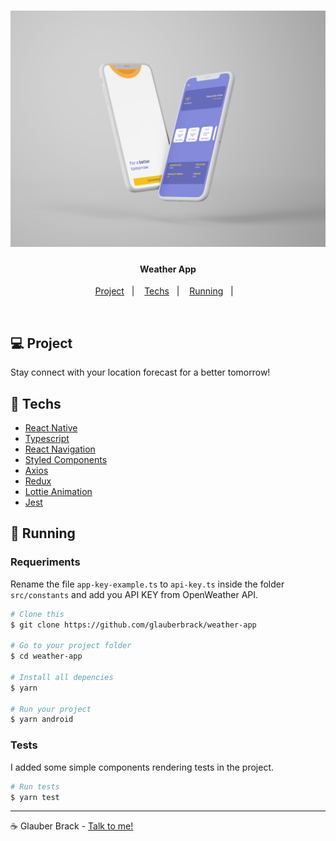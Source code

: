 
<h1 align="center">
    <img alt="weather" title="#weather" src=".github/app.png" width='720px' />
</h1>


<h4 align="center">
  Weather App
</h4>

<p align="center">
  <a href="#-project">Project</a>&nbsp;&nbsp;&nbsp;|&nbsp;&nbsp;&nbsp;
  <a href="#rocket-techs">Techs</a>&nbsp;&nbsp;&nbsp;|&nbsp;&nbsp;&nbsp;
  <a href="#rocket-Running">Running</a>&nbsp;&nbsp;&nbsp;|&nbsp;&nbsp;&nbsp;
</p>
<br>

## 💻 Project

 Stay connect with your location forecast for a better tomorrow!

## :rocket: Techs

- [React Native](https://reactnative.dev/)
- [Typescript](https://www.typescriptlang.org/)
- [React Navigation](https://reactnavigation.org/)
- [Styled Components](https://styled-components.com/)
- [Axios](https://www.npmjs.com/package/axios)
- [Redux](https://redux.js.org/)
- [Lottie Animation](https://airbnb.io/lottie)
- [Jest](https://jestjs.io/)


## :notebook: Running

### Requeriments

Rename the file `app-key-example.ts` to `api-key.ts` inside the folder `src/constants` and add you API KEY from OpenWeather API.

```bash
# Clone this
$ git clone https://github.com/glauberbrack/weather-app

# Go to your project folder
$ cd weather-app

# Install all depencies
$ yarn

# Run your project
$ yarn android
```

### Tests

I added some simple components rendering tests in the project.


```bash
# Run tests
$ yarn test
```
---

☕ Glauber Brack - <a href="mailto:glauber@brack.com.br?Subject=Hello%20you">Talk to me!</a>
